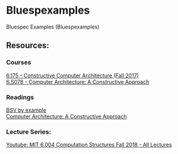 # Bluespexamples
Bluespec Examples (Bluespexamples)
## Resources: 
### Courses
[6.175 - Constructive Computer Architecture (Fall 2017)](http://csg.csail.mit.edu/6.175/index.html) <br>
[6.S078 - Computer Architecture: A Constructive Approach](http://csg.csail.mit.edu/6.S078/6_S078_2012_www/index.html)

### Readings
[BSV by example](http://csg.csail.mit.edu/6.175/resources/bsv_by_example.pdf) <br>
[Computer Architecture: A Constructive Approach](http://csg.csail.mit.edu/6.175/resources/archbook_2015-08-25.pdf)

### Lecture Series:
[Youtube: MIT 6.004 Computation Structures Fall 2018 - All Lectures](https://www.youtube.com/playlist?list=PLDSlqjcPpoL64CJdF0Qee5oWqGS6we_Yu)
